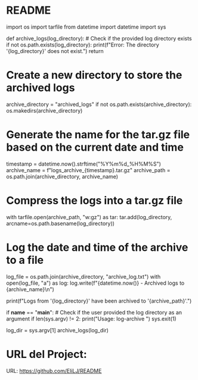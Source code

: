 # README

import os
import tarfile
from datetime import datetime
import sys

def archive_logs(log_directory):
    # Check if the provided log directory exists
    if not os.path.exists(log_directory):
        print(f"Error: The directory '{log_directory}' does not exist.")
        return

  # Create a new directory to store the archived logs
   archive_directory = "archived_logs"
   if not os.path.exists(archive_directory):
   os.makedirs(archive_directory)

  # Generate the name for the tar.gz file based on the current date and time
   timestamp = datetime.now().strftime("%Y%m%d_%H%M%S")
   archive_name = f"logs_archive_{timestamp}.tar.gz"
   archive_path = os.path.join(archive_directory, archive_name)

  # Compress the logs into a tar.gz file
   with tarfile.open(archive_path, "w:gz") as tar:
   tar.add(log_directory, arcname=os.path.basename(log_directory))

   # Log the date and time of the archive to a file
  log_file = os.path.join(archive_directory, "archive_log.txt")
  with open(log_file, "a") as log:
  log.write(f"{datetime.now()} - Archived logs to {archive_name}\n")

  print(f"Logs from '{log_directory}' have been archived to '{archive_path}'.")

if __name__ == "__main__":
    # Check if the user provided the log directory as an argument
    if len(sys.argv) != 2:
        print("Usage: log-archive <log-directory>")
        sys.exit(1)

  log_dir = sys.argv[1]
  archive_logs(log_dir)

# URL del Project: 
URL: https://github.com/EliLJ/README
